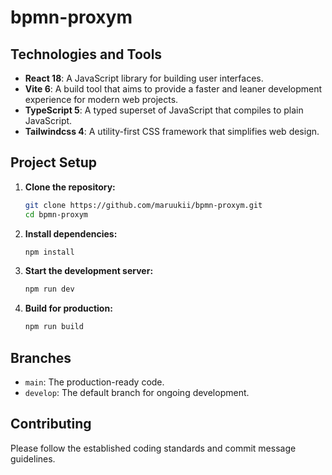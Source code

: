 # bpmn-proxym

## Technologies and Tools

- **React 18**: A JavaScript library for building user interfaces.
- **Vite 6**: A build tool that aims to provide a faster and leaner development experience for modern web projects.
- **TypeScript 5**: A typed superset of JavaScript that compiles to plain JavaScript.
- **Tailwindcss 4**: A utility-first CSS framework that simplifies web design.

## Project Setup

1. **Clone the repository:**

   ```bash
   git clone https://github.com/maruukii/bpmn-proxym.git
   cd bpmn-proxym
   ```

2. **Install dependencies:**

   ```bash
   npm install
   ```

3. **Start the development server:**

   ```bash
   npm run dev
   ```

4. **Build for production:**

   ```bash
   npm run build
   ```

## Branches

- `main`: The production-ready code.
- `develop`: The default branch for ongoing development.

## Contributing

Please follow the established coding standards and commit message guidelines.
